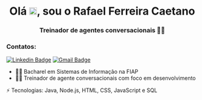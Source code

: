 <h1 align="center">Olá <img src="https://raw.githubusercontent.com/kaueMarques/kaueMarques/master/hi.gif" width="20px">, sou o Rafael Ferreira Caetano</h1>
<h3 align="center">Treinador de agentes conversacionais 👨‍💻</h3>

<h3>Contatos:</h3>

[![Linkedin Badge](https://img.shields.io/badge/-rafacaetano7-blue?style=flat-square&logo=Linkedin&logoColor=white&link=https://www.linkedin.com/in/rafacaetano7)](https://www.linkedin.com/in/rafacaetano7) 
[![Gmail Badge](https://img.shields.io/badge/-rcaetano0709@gmail.com-c14438?style=flat-square&logo=Gmail&logoColor=white&link=mailto:rcaetano0709@gmail.com)](mailto:rcaetano0709@gmail.com)

- 👨‍🎓 Bacharel em Sistemas de Informação na FIAP
- 👨‍💻 Treinador de agente conversacionais com foco em desenvolvimento

⚡ Tecnologias: Java, Node.js, HTML, CSS, JavaScript e SQL
